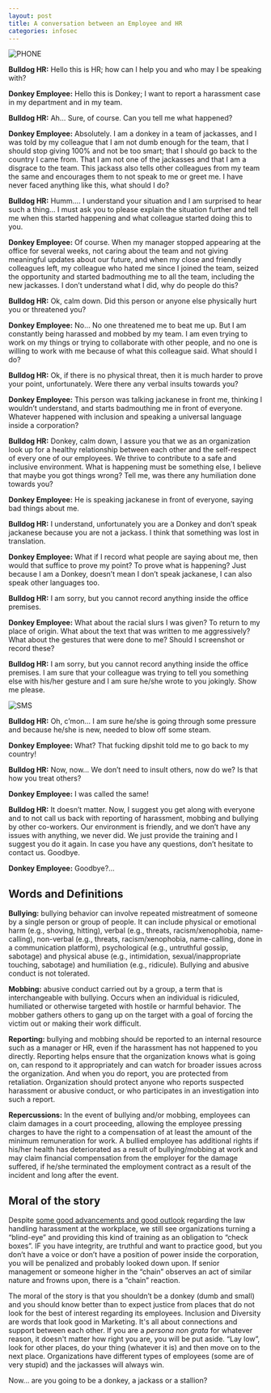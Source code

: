 ```yaml
---
layout: post
title: A conversation between an Employee and HR
categories: infosec
---
```


![PHONE](https://dcgc.io/phone_conversation.png)

**Bulldog HR:** Hello this is HR; how can I help you and who may I be speaking with?

**Donkey Employee:** Hello this is Donkey; I want to report a harassment case in my department and in my team.

**Bulldog HR:** Ah… Sure, of course. Can you tell me what happened?

**Donkey Employee:** Absolutely. I am a donkey in a team of jackasses, and I was told by my colleague that I am not dumb enough for the team, that I should stop giving 100% and not be too smart; that I should go back to the country I came from. That I am not one of the jackasses and that I am a disgrace to the team. This jackass also tells other colleagues from my team the same and encourages them to not speak to me or greet me. I have never faced anything like this, what should I do?

**Bulldog HR:** Humm…. I understand your situation and I am surprised to hear such a thing… I must ask you to please explain the situation further and tell me when this started happening and what colleague started doing this to you.

**Donkey Employee:** Of course. When my manager stopped appearing at the office for several weeks, not caring about the team and not giving meaningful updates about our future, and when my close and friendly colleagues left, my colleague who hated me since I joined the team, seized the opportunity and started badmouthing me to all the team, including the new jackasses. I don’t understand what I did, why do people do this?

**Bulldog HR:** Ok, calm down. Did this person or anyone else physically hurt you or threatened you?

**Donkey Employee:** No… No one threatened me to beat me up. But I am constantly being harassed and mobbed by my team. I am even trying to work on my things or trying to collaborate with other people, and no one is willing to work with me because of what this colleague said. What should I do?

**Bulldog HR:** Ok, if there is no physical threat, then it is much harder to prove your point, unfortunately. Were there any verbal insults towards you?

**Donkey Employee:** This person was talking jackanese in front me, thinking I wouldn’t understand, and starts badmouthing me in front of everyone. Whatever happened with inclusion and speaking a universal language inside a corporation?

**Bulldog HR:** Donkey, calm down, I assure you that we as an organization look up for a healthy relationship between each other and the self-respect of every one of our employees. We thrive to contribute to a safe and inclusive environment. What is happening must be something else, I believe that maybe you got things wrong? Tell me, was there any humiliation done towards you?

**Donkey Employee:** He is speaking jackanese in front of everyone, saying bad things about me.

**Bulldog HR:** I understand, unfortunately you are a Donkey and don’t speak jackanese because you are not a jackass. I think that something was lost in translation.

**Donkey Employee:** What if I record what people are saying about me, then would that suffice to prove my point? To prove what is happening? Just because I am a Donkey, doesn’t mean I don’t speak jackanese, I can also speak other languages too.

**Bulldog HR:** I am sorry, but you cannot record anything inside the office premises.

**Donkey Employee:** What about the racial slurs I was given? To return to my place of origin. What about the text that was written to me aggressively? What about the gestures that were done to me? Should I screenshot or record these?

**Bulldog HR:** I am sorry, but you cannot record anything inside the office premises. I am sure that your colleague was trying to tell you something else with his/her gesture and I am sure he/she wrote to you jokingly. Show me please.

![SMS](https://dcgc.io/sms.png)

**Bulldog HR:** Oh, c’mon… I am sure he/she is going through some pressure and because he/she is new, needed to blow off some steam.

**Donkey Employee:** What? That fucking dipshit told me to go back to my country!

**Bulldog HR:** Now, now… We don’t need to insult others, now do we? Is that how you treat others?

**Donkey Employee:** I was called the same!

**Bulldog HR:** It doesn’t matter. Now, I suggest you get along with everyone and to not call us back with reporting of harassment, mobbing and bullying by other co-workers. Our environment is friendly, and we don’t have any issues with anything, we never did.  We just provide the training and I suggest you do it again. In case you have any questions, don’t hesitate to contact us. Goodbye.

**Donkey Employee:** Goodbye?... 

## Words and Definitions

**Bullying:** bullying behavior can involve repeated mistreatment of someone by a single person or group of people. It can include physical or emotional harm (e.g., shoving, hitting), verbal (e.g., threats, racism/xenophobia, name-calling), non-verbal (e.g., threats, racism/xenophobia, name-calling, done in a communication platform), psychological (e.g., untruthful gossip, sabotage) and physical abuse (e.g., intimidation, sexual/inappropriate touching, sabotage) and humiliation (e.g., ridicule). Bullying and abusive conduct is not tolerated.

**Mobbing:** abusive conduct carried out by a group, a term that is interchangeable with bullying. Occurs when an individual is ridiculed, humiliated or otherwise targeted with hostile or harmful behavior. The mobber gathers others to gang up on the target with a goal of forcing the victim out or making their work difficult.

**Reporting:** bullying and mobbing should be reported to an internal resource such as a manager or HR, even if the harassment has not happened to you directly. Reporting helps ensure that the organization knows what is going on, can respond to it appropriately and can watch for broader issues across the organization. And when you do report, you are protected from retaliation. Organization should protect anyone who reports suspected harassment or abusive conduct, or who participates in an investigation into such a report.

**Repercussions:** In the event of bullying and/or mobbing, employees can claim damages in a court proceeding, allowing the employee pressing charges to have the right to a compensation of at least the amount of the minimum remuneration for work. A bullied employee has additional rights if his/her health has deteriorated as a result of bullying/mobbing at work and may claim financial compensation from the employer for the damage suffered, if he/she terminated the employment contract as a result of the incident and long after the event.

## Moral of the story

Despite [some good advancements and good outlook](https://anonfiles.com/x2T1e6V1u2/employers-liability-for-mobbing-workplace-bullying-in-polish-labour-law_485158454_pdf) regarding the law handling harassment at the workplace, we still see organizations turning a “blind-eye” and providing this kind of training as an obligation to “check boxes”. IF you have integrity, are truthful and want to practice good, but you don’t have a voice or don’t have a position of power inside the corporation, you will be penalized and probably looked down upon. If senior management or someone higher in the “chain” observes an act of similar nature and frowns upon, there is a “chain” reaction. 

The moral of the story is that you shouldn’t be a donkey (dumb and small) and you should know better than to expect justice from places that do not look for the best of interest regarding its employees. Inclusion and Diversity are words that look good in Marketing. It's all about connections and support between each other. If you are a *persona non grata* for whatever reason, it doesn't matter how right you are, you will be put aside. “Lay low”, look for other places, do your thing (whatever it is) and then move on to the next place. Organizations have different types of employees (some are of very stupid) and the jackasses will always win.

Now... are you going to be a donkey, a jackass or a stallion?

